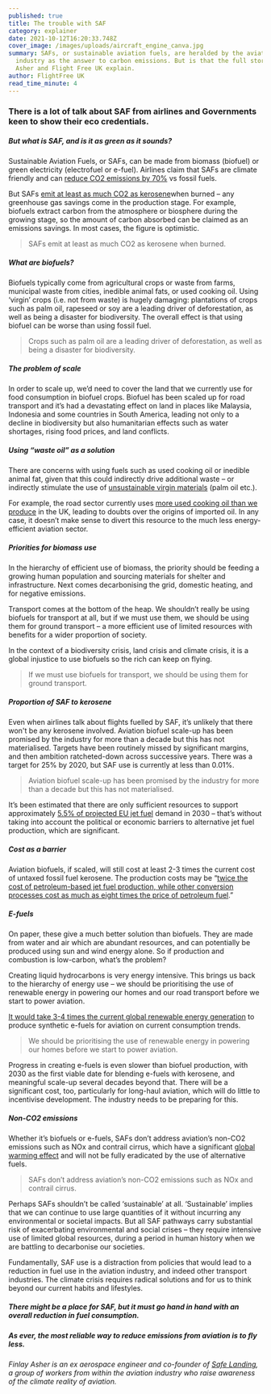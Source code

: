 ```yaml
---
published: true
title: The trouble with SAF
category: explainer
date: 2021-10-12T16:20:33.748Z
cover_image: /images/uploads/aircraft_engine_canva.jpg
summary: SAFs, or sustainable aviation fuels, are heralded by the aviation
  industry as the answer to carbon emissions. But is that the full story? Finlay
  Asher and Flight Free UK explain.
author: FlightFree UK
read_time_minute: 4
---
```

### There is a lot of talk about SAF from airlines and Governments keen to show their eco credentials. 

##### But what is SAF, and is it as green as it sounds? 

Sustainable Aviation Fuels, or SAFs, can be made from biomass (biofuel) or green electricity (electrofuel or e-fuel). Airlines claim that SAFs are climate friendly and can [reduce CO2 emissions by 70%](https://www.sustainableaviation.co.uk/wp-content/uploads/2020/02/SustainableAviation_FuelReport_20200231.pdf) vs fossil fuels. 

But SAFs [emit at least as much CO2 as kerosene](https://www.aef.org.uk/2021/09/21/benefits-from-sustainable-aviation-fuels-must-not-be-over-claimed-aef-highlights-in-response-to-saf-consultation/)when burned – any greenhouse gas savings come in the production stage. For example, biofuels extract carbon from the atmosphere or biosphere during the growing stage, so the amount of carbon absorbed can be claimed as an emissions savings. In most cases, the figure is optimistic.

> SAFs emit at least as much CO2 as kerosene when burned.

##### W﻿hat are biofuels?

Biofuels typically come from agricultural crops or waste from farms, municipal waste from cities, inedible animal fats, or used cooking oil. Using ‘virgin’ crops (i.e. not from waste) is hugely damaging: plantations of crops such as palm oil, rapeseed or soy are a leading driver of deforestation, as well as being a disaster for biodiversity. The overall effect is that using biofuel can be worse than using fossil fuel.

> Crops such as palm oil are a leading driver of deforestation, as well as being a disaster for biodiversity.

##### T﻿he problem of scale

In order to scale up, we’d need to cover the land that we currently use for food consumption in biofuel crops. Biofuel has been scaled up for road transport and it’s had a devastating effect on land in places like Malaysia, Indonesia and some countries in South America, leading not only to a decline in biodiversity but also humanitarian effects such as water shortages, rising food prices, and land conflicts.

##### Using “waste oil” as a solution

There are concerns with using fuels such as used cooking oil or inedible animal fat, given that this could indirectly drive additional waste – or indirectly stimulate the use of [unsustainable virgin materials](https://www.nnfcc.co.uk/files/mydocs/UCO%20Report.pdf) (palm oil etc.). 

For example, the road sector currently uses [more used cooking oil than we produce](https://www.transportenvironment.org/discover/uks-imports-dubious-used-cooking-oil-set-rise-fuelling-deforestation/) in the UK, leading to doubts over the origins of imported oil. In any case, it doesn’t make sense to divert this resource to the much less energy-efficient aviation sector.

##### P﻿riorities for biomass use

In the hierarchy of efficient use of biomass, the priority should be feeding a growing human population and sourcing materials for shelter and infrastructure. Next comes decarbonising the grid, domestic heating, and for negative emissions. 

Transport comes at the bottom of the heap. We shouldn’t really be using biofuels for transport at all, but if we must use them, we should be using them for ground transport – a more efficient use of limited resources with benefits for a wider proportion of society. 

In the context of a biodiversity crisis, land crisis and climate crisis, it is a global injustice to use biofuels so the rich can keep on flying. 

> If we must use biofuels for transport, we should be using them for ground transport.

##### P﻿roportion of SAF to kerosene

Even when airlines talk about flights fuelled by SAF, it’s unlikely that there won't be any kerosene involved. Aviation biofuel scale-up has been promised by the industry for more than a decade but this has not materialised. Targets have been routinely missed by significant margins, and then ambition ratcheted-down across successive years. There was a target for 25% by 2020, but SAF use is currently at less than 0.01%.

> Aviation biofuel scale-up has been promised by the industry for more than a decade but this has not materialised.

It’s been estimated that there are only sufficient resources to support approximately [5.5% of projected EU jet fuel](https://theicct.org/sites/default/files/publications/Sustainable-aviation-fuel-feedstock-eu-mar2021.pdf) demand in 2030 – that’s without taking into account the political or economic barriers to alternative jet fuel production, which are significant. 

##### C﻿ost as a barrier

Aviation biofuels, if scaled, will still cost at least 2-3 times the current cost of untaxed fossil fuel kerosene. The production costs may be “[twice the cost of petroleum-based jet fuel production, while other conversion processes cost as much as eight times the price of petroleum fuel](https://theicct.org/sites/default/files/publications/Sustainable-aviation-fuel-feedstock-eu-mar2021.pdf).” 

##### E-fuels 

On paper, these give a much better solution than biofuels. They are made from water and air which are abundant resources, and can potentially be produced using sun and wind energy alone. So if production and combustion is low-carbon, what’s the problem?

Creating liquid hydrocarbons is very energy intensive. This brings us back to the hierarchy of energy use – we should be prioritising the use of renewable energy in powering our homes and our road transport before we start to power aviation. 

[It would take 3-4 times the current global renewable energy generation](https://www.fch.europa.eu/publications/hydrogen-powered-aviation) to produce synthetic e-fuels for aviation on current consumption trends.

> We should be prioritising the use of renewable energy in powering our homes before we start to power aviation.

Progress in creating e-fuels is even slower than biofuel production, with 2030 as the first viable date for blending e-fuels with kerosene, and meaningful scale-up several decades beyond that. There will be a significant cost, too, particularly for long-haul aviation, which will do little to incentivise development. The industry needs to be preparing for this. 

##### N﻿on-CO2 emissions

Whether it’s biofuels or e-fuels, SAFs don’t address aviation’s non-CO2 emissions such as NOx and contrail cirrus, which have a significant [global warming effect](https://www.sciencedirect.com/science/article/abs/pii/S1352231020305689) and will not be fully eradicated by the use of alternative fuels. 

> SAFs don’t address aviation’s non-CO2 emissions such as NOx and contrail cirrus.

Perhaps SAFs shouldn’t be called ‘sustainable’ at all. ‘Sustainable’ implies that we can continue to use large quantities of it without incurring any environmental or societal impacts. But all SAF pathways carry substantial risk of exacerbating environmental and social crises – they require intensive use of limited global resources, during a period in human history when we are battling to decarbonise our societies.

Fundamentally, SAF use is a distraction from policies that would lead to a reduction in fuel use in the aviation industry, and indeed other transport industries. The climate crisis requires radical solutions and for us to think beyond our current habits and lifestyles. 

##### There might be a place for SAF, but it must go hand in hand with an overall reduction in fuel consumption. 

##### As ever, the most reliable way to reduce emissions from aviation is to fly less.

*Finlay Asher is an ex aerospace engineer and co-founder of [Safe Landing](https://safe-landing.org/), a group of workers from within the aviation industry who raise awareness of the climate reality of aviation.*